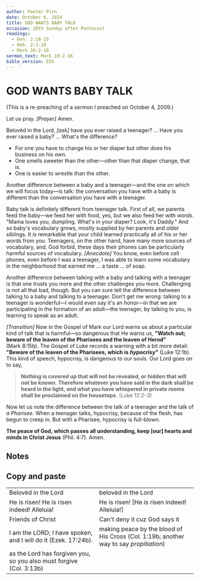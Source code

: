 ```yaml
---
author: Peeter Pirn
date: October 6, 2024
title: GOD WANTS BABY TALK
occasion: 20th Sunday after Pentecost
readings:
  - Gen. 2:18-25
  - Heb. 2:1-18
  - Mark 10:2-16
sermon_text: Mark 10:2-16
bible_version: ESV
---
```


# GOD WANTS BABY TALK
(This is a re-preaching of a sermon I preached on October 4, 2009.)

Let us pray. *\[Prayer]*  Amen.

Belovèd in the Lord, *\[ask]*  have you ever raised a teenager? … Have you ever raised a baby? … What's the difference?
* For one you have to change his or her diaper but other does his business on his own.
* One smells sweeter than the other—other than that diaper change, that is.
* One is easier to wrestle than the other.

Another difference between a baby and a teenager—and the one on which we will focus today—is talk: the conversation you have with a baby is different than the conversation you have with a teenager.

Baby talk is definitely different from teenager talk. First of all, we parents feed the baby—we feed her with food, yes, but we also feed her with *words*. "Mama loves you, dumpling. What's in your diaper? Look, it's Daddy." And so baby's vocabulary grows, mostly supplied by her parents and older siblings. It *is* remarkable that your child learned practically all of his or her words from you. Teenagers, on the other hand, have many more sources of vocabulary, and, God forbid, these days their phones can be particularly harmful sources of vocabulary. *\[Anecdote]*  You know, even before cell phones, even before I was a teenager, I was able to learn some vocabulary in the neighborhood that earned me … a taste … of soap.

Another difference between talking with a baby and talking with a teenager is that one trusts you more and the other challenges you more. Challenging is not all that bad, though. But you can sure tell the difference between talking to a baby and talking to a teenager. Don't get me wrong: talking to a teenager is wonderful—I would even say it's an honor—in that we are participating in the formation of an adult—the teenager, by talking to you, is learning to speak as an adult.

*\[Transition]*  Now in the Gospel of Mark our Lord warns us about a particular kind of talk that is harmful—so dangerous that He warns us, **"Watch out; beware of the leaven of the Pharisees and the leaven of Herod"**  (Mark 8:15b). The Gospel of Luke records a warning with a bit more detail: **"Beware of the leaven of the Pharisees, which is** ***hypocrisy*"**  (Luke 12:1b). This kind of speech, hypocrisy, is dangerous to our souls. Our Lord goes on to say,
> **Nothing is covered up that will not be revealed, or hidden that will not be known. Therefore whatever you have said in the dark shall be heard in the light, and what you have whispered in private rooms shall be proclaimed on the housetops.**  (Luke 12:2–3)

Now let us note the difference between the talk of a teenager and the talk of *a Pharisee*. When a teenager talks, hypocrisy, because of the flesh, has begun to creep in. But with a Pharisee, hypocrisy is full-blown.


**The peace of God, which passes all understanding, keep \[our] hearts and minds in Christ Jesus** (Phil. 4:7). Amen.

## Notes



## Copy and paste
|                                                                     |                                                                                        |
| ------------------------------------------------------------------- | -------------------------------------------------------------------------------------- |
| Belovèd in the Lord                                                 | belovèd in the Lord                                                                    |
| He is risen! He is risen indeed! Alleluia!                          | He is risen! \[He is risen indeed! Alleluia!]                                          |
| Friends of Christ                                                   | Can't deny it cuz God says it                                                          |
| I am the LORD; I have spoken, and I will do it (Ezek. 17:24b).      | making peace by the blood of His Cross (Col. 1:19b; another way to say *propitiation*) |
| as the Lord has forgiven you, so you also must forgive (Col. 3:13b) |                                                                                        |